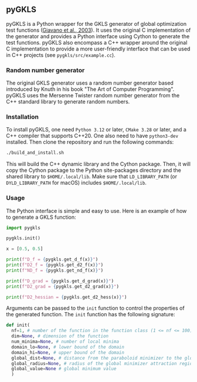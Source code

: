 ## pyGKLS

pyGKLS is a Python wrapper for the GKLS generator of global optimization test functions ([Giavano et al., 2003](https://dl.acm.org/doi/10.1145/962437.962444)). It uses the original C implementation of the generator and provides a Python interface using Cython to generate the test functions. pyGKLS also encompass a C++ wrapper around the original C implementation to provide a more user-friendly interface that can be used in C++ projects (see `pygkls/src/example.cc`).

### Random number generator
The original GKLS generator uses a random number generator based introduced by Knuth in his book "The Art of Computer Programming". pyGKLS uses the Mersenne Twister random number generator from the C++ standard library to generate random numbers.

### Installation
To install pyGKLS, one need `Python 3.12` or later, `CMake 3.28` or later, and a C++ compiler that supports C++20. One also need to have `python3-dev` installed. Then clone the repository and run the following commands:
```bash
./build_and_install.sh
```
This will build the C++ dynamic library and the Cython package. Then, it will copy the Cython package to the Python site-packages directory and the shared library to `$HOME/.local/lib`. Make sure that `LD_LIBRARY_PATH` (or `DYLD_LIBRARY_PATH` for macOS) includes `$HOME/.local/lib`.

### Usage
The Python interface is simple and easy to use. Here is an example of how to generate a GKLS function:
```python
import pygkls

pygkls.init()

x = [0.5, 0.5]

print(f"D_f = {pygkls.get_d_f(x)}")
print(f"D2_f = {pygkls.get_d2_f(x)}")
print(f"ND_f = {pygkls.get_nd_f(x)}")

print(f"D_grad = {pygkls.get_d_grad(x)}")
print(f"D2_grad = {pygkls.get_d2_grad(x)}")

print(f"D2_hessian = {pygkls.get_d2_hess(x)}")
```
Arguments can be passed to the `init` function to control the properties of the generated function. The `init` function has the following signature:
```python
def init(
  nf=1, # number of the function in the function class (1 <= nf <= 100)
  dim=None, # dimension of the function
  num_minima=None, # number of local minima
  domain_lo=None, # lower bound of the domain
  domain_hi=None, # upper bound of the domain
  global_dist=None, # distance from the paraboloid minimizer to the global minimizer
  global_radius=None, # radius of the global minimizer attraction region
  global_value=None # global minimum value
  )
```